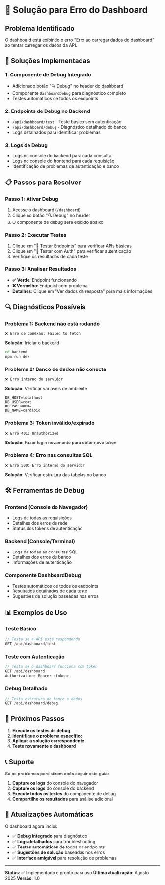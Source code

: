 # 🔧 Solução para Erro do Dashboard

## Problema Identificado

O dashboard está exibindo o erro "Erro ao carregar dados do dashboard" ao tentar carregar os dados da API.

## 🚀 Soluções Implementadas

### 1. **Componente de Debug Integrado**
- Adicionado botão "🔍 Debug" no header do dashboard
- Componente `DashboardDebug` para diagnóstico completo
- Testes automáticos de todos os endpoints

### 2. **Endpoints de Debug no Backend**
- `/api/dashboard/test` - Teste básico sem autenticação
- `/api/dashboard/debug` - Diagnóstico detalhado do banco
- Logs detalhados para identificar problemas

### 3. **Logs de Debug**
- Logs no console do backend para cada consulta
- Logs no console do frontend para cada requisição
- Identificação de problemas de autenticação e banco

## 📋 Passos para Resolver

### **Passo 1: Ativar Debug**
1. Acesse o dashboard (`/dashboard`)
2. Clique no botão "🔍 Debug" no header
3. O componente de debug será exibido abaixo

### **Passo 2: Executar Testes**
1. Clique em "🧪 Testar Endpoints" para verificar APIs básicas
2. Clique em "🔑 Testar com Auth" para verificar autenticação
3. Verifique os resultados de cada teste

### **Passo 3: Analisar Resultados**
- **✅ Verde**: Endpoint funcionando
- **❌ Vermelho**: Endpoint com problema
- **Detalhes**: Clique em "Ver dados da resposta" para mais informações

## 🔍 Diagnósticos Possíveis

### **Problema 1: Backend não está rodando**
```
❌ Erro de conexão: Failed to fetch
```
**Solução**: Iniciar o backend
```bash
cd backend
npm run dev
```

### **Problema 2: Banco de dados não conecta**
```
❌ Erro interno do servidor
```
**Solução**: Verificar variáveis de ambiente
```env
DB_HOST=localhost
DB_USER=root
DB_PASSWORD=
DB_NAME=cardapio
```

### **Problema 3: Token inválido/expirado**
```
❌ Erro 401: Unauthorized
```
**Solução**: Fazer login novamente para obter novo token

### **Problema 4: Erro nas consultas SQL**
```
❌ Erro 500: Erro interno do servidor
```
**Solução**: Verificar estrutura das tabelas no banco

## 🛠️ Ferramentas de Debug

### **Frontend (Console do Navegador)**
- Logs de todas as requisições
- Detalhes dos erros de rede
- Status dos tokens de autenticação

### **Backend (Console/Terminal)**
- Logs de todas as consultas SQL
- Detalhes dos erros de banco
- Informações de autenticação

### **Componente DashboardDebug**
- Testes automáticos de todos os endpoints
- Resultados detalhados de cada teste
- Sugestões de solução baseadas nos erros

## 📊 Exemplos de Uso

### **Teste Básico**
```javascript
// Testa se a API está respondendo
GET /api/dashboard/test
```

### **Teste com Autenticação**
```javascript
// Testa se o dashboard funciona com token
GET /api/dashboard
Authorization: Bearer <token>
```

### **Debug Detalhado**
```javascript
// Testa estrutura do banco e dados
GET /api/dashboard/debug
```

## 🎯 Próximos Passos

1. **Execute os testes de debug**
2. **Identifique o problema específico**
3. **Aplique a solução correspondente**
4. **Teste novamente o dashboard**

## 📞 Suporte

Se os problemas persistirem após seguir este guia:

1. **Capture os logs** do console do navegador
2. **Capture os logs** do console do backend
3. **Execute todos os testes** do componente de debug
4. **Compartilhe os resultados** para análise adicional

## 🔄 Atualizações Automáticas

O dashboard agora inclui:
- ✅ **Debug integrado** para diagnóstico
- ✅ **Logs detalhados** para troubleshooting
- ✅ **Testes automáticos** de todos os endpoints
- ✅ **Sugestões de solução** baseadas nos erros
- ✅ **Interface amigável** para resolução de problemas

---

**Status**: ✅ Implementado e pronto para uso
**Última atualização**: Agosto 2025
**Versão**: 1.0
